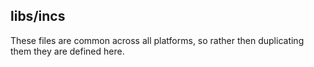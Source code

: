 libs/incs
---
These files are common across all platforms, so rather
then duplicating them they are defined here.

